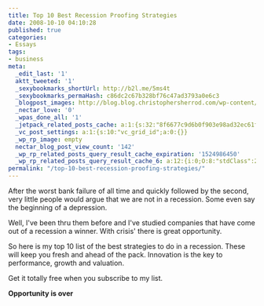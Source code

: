 ```yaml
---
title: Top 10 Best Recession Proofing Strategies
date: 2008-10-10 04:10:28
published: true
categories:
- Essays
tags:
- business
meta:
  _edit_last: '1'
  aktt_tweeted: '1'
  _sexybookmarks_shortUrl: http://b2l.me/5ms4t
  _sexybookmarks_permaHash: c86dc2c67b328bf76c47ad3793a0e6c3
  _blogpost_images: http://blog.blog.christophersherrod.com/wp-content/uploads/images/video1.jpg
  _nectar_love: '0'
  _wpas_done_all: '1'
  _jetpack_related_posts_cache: a:1:{s:32:"8f6677c9d6b0f903e98ad32ec61f8deb";a:2:{s:7:"expires";i:1490860673;s:7:"payload";a:3:{i:0;a:1:{s:2:"id";i:1041;}i:1;a:1:{s:2:"id";i:1199;}i:2;a:1:{s:2:"id";i:1187;}}}}
  _vc_post_settings: a:1:{s:10:"vc_grid_id";a:0:{}}
  _wp_rp_image: empty
  nectar_blog_post_view_count: '142'
  _wp_rp_related_posts_query_result_cache_expiration: '1524986450'
  _wp_rp_related_posts_query_result_cache_6: a:12:{i:0;O:8:"stdClass":2:{s:7:"post_id";s:4:"1266";s:5:"score";s:17:"84.83141655385111";}i:1;O:8:"stdClass":2:{s:7:"post_id";s:4:"1041";s:5:"score";s:17:"63.52458369171462";}i:2;O:8:"stdClass":2:{s:7:"post_id";s:4:"1882";s:5:"score";s:18:"24.690866970637806";}i:3;O:8:"stdClass":2:{s:7:"post_id";s:3:"688";s:5:"score";s:18:"24.221664557624962";}i:4;O:8:"stdClass":2:{s:7:"post_id";s:4:"1188";s:5:"score";s:18:"20.518280937365965";}i:5;O:8:"stdClass":2:{s:7:"post_id";s:4:"7173";s:5:"score";s:18:"19.942916792470783";}i:6;O:8:"stdClass":2:{s:7:"post_id";s:3:"388";s:5:"score";s:18:"18.556622431350892";}i:7;O:8:"stdClass":2:{s:7:"post_id";s:2:"29";s:5:"score";s:18:"17.413721940152524";}i:8;O:8:"stdClass":2:{s:7:"post_id";s:4:"1199";s:5:"score";s:17:"16.74073091185521";}i:9;O:8:"stdClass":2:{s:7:"post_id";s:3:"276";s:5:"score";s:17:"16.74073091185521";}i:10;O:8:"stdClass":2:{s:7:"post_id";s:3:"325";s:5:"score";s:17:"16.05109649435178";}i:11;O:8:"stdClass":2:{s:7:"post_id";s:4:"1229";s:5:"score";s:18:"15.913110751377872";}}
permalink: "/top-10-best-recession-proofing-strategies/"
---
```

After the worst bank failure of all time and quickly followed by the second, very little people would argue that we are not in a recession.  Some even say the beginning of a depression.

Well, I've been thru them before and I've studied companies that have come out of a recession a winner.  With crisis' there is great opportunity.

So here is my top 10 list of the best strategies to do in a recession.  These will keep you fresh and ahead of the pack. Innovation is the key to performance, growth and valuation.

Get it totally free when you subscribe to my list.

**Opportunity is over**</p>
